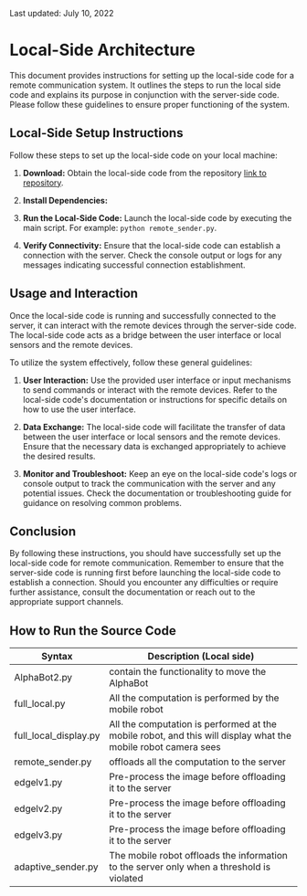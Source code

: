 
Last updated: July 10, 2022

# Local-Side Architecture

This document provides instructions for setting up the local-side code for a remote communication system. It outlines the steps to run the local side code and explains its purpose in conjunction with the server-side code. Please follow these guidelines to ensure proper functioning of the system.


## Local-Side Setup Instructions

Follow these steps to set up the local-side code on your local machine:

1. **Download:** Obtain the local-side code from the repository [link to repository](https://github.com/sihsch/EC-LLC-WNCS/archive/refs/heads/main.zip).

2. **Install Dependencies:** 

3. **Run the Local-Side Code:** Launch the local-side code by executing the main script. For example: `python remote_sender.py`.

4. **Verify Connectivity:** Ensure that the local-side code can establish a connection with the server. Check the console output or logs for any messages indicating successful connection establishment.

## Usage and Interaction

Once the local-side code is running and successfully connected to the server, it can interact with the remote devices through the server-side code. The local-side code acts as a bridge between the user interface or local sensors and the remote devices.

To utilize the system effectively, follow these general guidelines:

1. **User Interaction:** Use the provided user interface or input mechanisms to send commands or interact with the remote devices. Refer to the local-side code's documentation or instructions for specific details on how to use the user interface.

2. **Data Exchange:** The local-side code will facilitate the transfer of data between the user interface or local sensors and the remote devices. Ensure that the necessary data is exchanged appropriately to achieve the desired results.

3. **Monitor and Troubleshoot:** Keep an eye on the local-side code's logs or console output to track the communication with the server and any potential issues. Check the documentation or troubleshooting guide for guidance on resolving common problems.

## Conclusion

By following these instructions, you should have successfully set up the local-side code for remote communication. Remember to ensure that the server-side code is running first before launching the local-side code to establish a connection. Should you encounter any difficulties or require further assistance, consult the documentation or reach out to the appropriate support channels.


## How to Run the Source Code

| Syntax      | Description (Local side) |
| ----------- | ----------- |
|AlphaBot2.py       | contain the functionality to move the AlphaBot       |
|full_local.py     | All the computation is performed by the mobile robot        |
|full_local_display.py | All the computation is performed at the mobile robot, and this will display what the mobile robot camera sees       |
|remote_sender.py  | offloads all the computation to the server      |
|edgelv1.py        | Pre-process the image before offloading it to the server       |
|edgelv2.py        | Pre-process the image before offloading it to the server       |
|edgelv3.py        | Pre-process the image before offloading it to the server       |
|adaptive_sender.py| The mobile robot offloads the information to the server only when a threshold is violated         |


